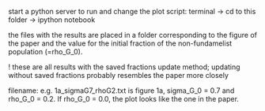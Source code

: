 start a python server to run and change the plot script:
terminal -> cd to this folder -> ipython notebook

the files with the results are placed in a folder corresponding to the figure of the paper and the value for the initial fraction of the non-fundamelist population (=rho_G_0).

! these are all results with the saved fractions update method; updating without saved fractions probably resembles the paper more closely

filename: e.g. 1a_sigmaG7_rhoG2.txt is figure 1a, sigma_G_0 = 0.7 and rho_G_0 = 0.2. If rho_G_0 = 0.0, the plot looks like the one in the paper. 